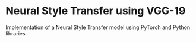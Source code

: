 # Neural Style Transfer using VGG-19
Implementation of a Neural Style Transfer model using PyTorch and Python libraries.

